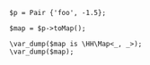 ```basic-usage.hack
$p = Pair {'foo', -1.5};

$map = $p->toMap();

\var_dump($map is \HH\Map<_, _>);
\var_dump($map);
```
